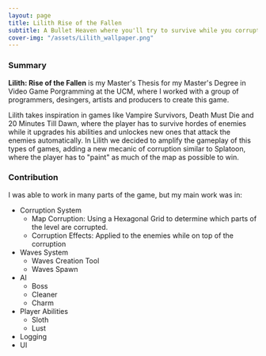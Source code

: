 ```yaml
---
layout: page
title: Lilith Rise of the Fallen
subtitle: A Bullet Heaven where you'll try to survive while you corrupt the map
cover-img: "/assets/Lilith_wallpaper.png"
---
```


### Summary

**Lilith: Rise of the Fallen** is my Master's Thesis for my Master's Degree in Video Game Porgramming at the UCM, where I worked with a group of programmers, desingers, artists and producers to create this game.

Lilith takes inspiration in games like Vampire Survivors, Death Must Die and 20 Minutes Till Dawn, where the player has to survive hordes of enemies while it upgrades his abilities and unlockes new ones that attack the enemies automatically. In Lilith we decided to amplify the gameplay of this types of games, adding a new mecanic of corruption similar to Splatoon, where the player has to "paint" as much of the map as possible to win.

### Contribution

I was able to work in many parts of the game, but my main work was in:

  - Corruption System
    - Map Corruption: Using a Hexagonal Grid to determine which parts of the level are corrupted.
    - Corruption Effects: Applied to the enemies while on top of the corruption
      [](assets/Lilith_corruption.gif)
  - Waves System
    - Waves Creation Tool
    - Waves Spawn
  - AI
    - Boss
    - Cleaner
    - Charm
  - Player Abilities
    - Sloth
    - Lust
  - Logging
  - UI
